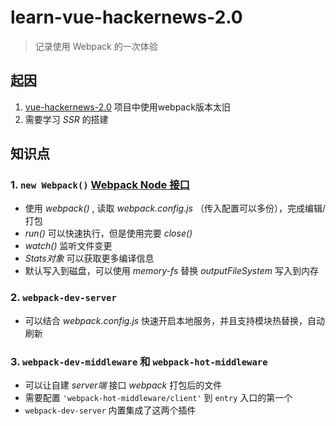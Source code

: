 # learn-vue-hackernews-2.0

> 记录使用 Webpack 的一次体验

## 起因

1. [vue-hackernews-2.0](https://github.com/vuejs/vue-hackernews-2.0) 项目中使用webpack版本太旧
2. 需要学习 *SSR* 的搭建

## 知识点

### 1. `new Webpack()` [Webpack Node 接口](https://webpack.docschina.org/api/node/)

- 使用 _webpack()_ , 读取 _webpack.config.js_ （传入配置可以多份），完成编辑/打包
- _run()_ 可以快速执行，但是使用完要 _close()_
- _watch()_ 监听文件变更
- *Stats对象* 可以获取更多编译信息
- 默认写入到磁盘，可以使用 *memory-fs* 替换 *outputFileSystem* 写入到内存

### 2. `webpack-dev-server`

- 可以结合 _webpack.config.js_ 快速开启本地服务，并且支持模块热替换，自动刷新

### 3. `webpack-dev-middleware` 和 `webpack-hot-middleware`

- 可以让自建 *server端* 接口 *webpack* 打包后的文件
- 需要配置 `'webpack-hot-middleware/client'` 到 `entry` 入口的第一个
- `webpack-dev-server` 内置集成了这两个插件

